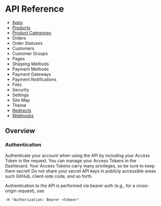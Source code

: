 # API Reference

-   [Apps](./apps.md)
-   [Products](./products.md)
-   [Product Categories](./product-categories.md)
-   Orders
-   Order Statuses
-   Customers
-   Customer Groups
-   Pages
-   Shipping Methods
-   Payment Methods
-   Payment Gateways
-   Payment Notifications
-   Files
-   Security
-   Settings
-   Site Map
-   Theme
-   [Redirects](./redirects.md)
-   [Webhooks](./webhooks.md)

## Overview

### Authentication

Authenticate your account when using the API by including your Access Token in the request. You can manage your Access Tokens in the Dashboard. Your Access Tokens carry many privileges, so be sure to keep them secret! Do not share your secret API keys in publicly accessible areas such GitHub, client-side code, and so forth.

Authentication to the API is performed via bearer auth (e.g., for a cross-origin request), use

```
-H "Authorization: Bearer <token>"
```
